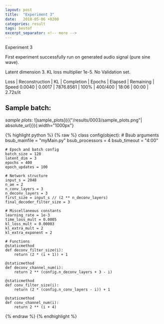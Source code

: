 ```yaml
---
layout: post
title:  "Experiment 3"
date:   2018-05-06 +0200
categories: result
tags: bestof
excerpt_separator: <!-- more -->
---
```

<!-- more -->

Experiment 3

First experiment successfully run on generated audio signal (pure sine wave).

Latent dimension 3. KL loss multiplier 1e-5. No Validation set.

Loss | Reconstruction | KL | Completion | Epochs | Elapsed | Remaining | Speed
0.0040 | 0.0017 | 7876.8561 | 100% | 400/400 | 18:06 | 00:00 | 2.72s/it

## **Sample batch**:
_sample plots_:
![sample_plots]({{"/results/0003/sample_plots.png"| absolute_url}}){:width="1000px"}



{% highlight python %}
{% raw %}
class config(object):
	# Bsub arguments
	bsub_mainfile = "myMain.py"
	bsub_processors = 4
	bsub_timeout = "4:00"

	# Epoch and batch config
	batch_size = 128 
	latent_dim = 3
	epochs = 400
	epoch_updates = 100

	# Network structure
	input_s = 2048
	n_ae = 2
	n_conv_layers = 3
	n_deconv_layers = 3
	first_size = input_s // (2 ** n_deconv_layers)
	final_decoder_filter_size = 3

	# Miscellaneous constants
	learning_rate = 1e-3
	time_loss_mult = 0.0005
	kl_loss_mult = 0.00003
	kl_extra_mult = 2
	kl_extra_exponent = 2

	# Functions
	@staticmethod
	def deconv_filter_size(i):
		return (2 * (i + 1)) + 1

	@staticmethod
	def deconv_channel_num(i):
		return 2 ** (config.n_deconv_layers + 3 - i)

	@staticmethod
	def conv_filter_size(i):
		return (2 * (config.n_conv_layers - i)) + 1

	@staticmethod
	def conv_channel_num(i):
		return 2 ** (i + 4)

{% endraw %}
{% endhighlight %}
